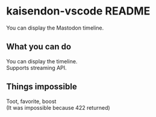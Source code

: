# kaisendon-vscode README

You can display the Mastodon timeline.

## What you can do
You can display the timeline.  
Supports streaming API.  
  
## Things impossible
Toot, favorite, boost  
(It was impossible because 422 returned)